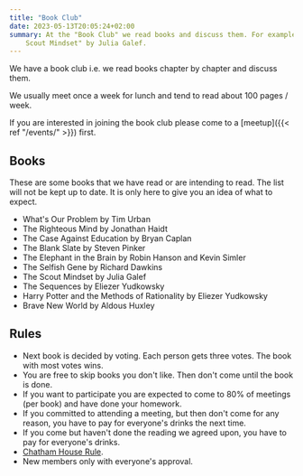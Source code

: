 ```yaml
---
title: "Book Club"
date: 2023-05-13T20:05:24+02:00
summary: At the "Book Club" we read books and discuss them. For example "The
    Scout Mindset" by Julia Galef.
---
```


We have a book club i.e. we read books chapter by chapter and discuss them.

We usually meet once a week for lunch and tend to read about 100 pages / week.

If you are interested in joining the book club please come to a [meetup]({{<
ref "/events/" >}}) first.


## Books

These are some books that we have read or are intending to read. The list will
not be kept up to date. It is only here to give you an idea of what to expect.

* What's Our Problem by Tim Urban
* The Righteous Mind by Jonathan Haidt
* The Case Against Education by Bryan Caplan
* The Blank Slate by Steven Pinker
* The Elephant in the Brain by Robin Hanson and Kevin Simler
* The Selfish Gene by Richard Dawkins
* The Scout Mindset by Julia Galef
* The Sequences by Eliezer Yudkowsky
* Harry Potter and the Methods of Rationality by Eliezer Yudkowsky
* Brave New World by Aldous Huxley


## Rules

* Next book is decided by voting. Each person gets three votes. The book with
  most votes wins.
* You are free to skip books you don't like. Then don't come until the book is
  done.
* If you want to participate you are expected to come to 80% of meetings (per
  book) and have done your homework.
* If you committed to attending a meeting, but then don't come for any reason,
  you have to pay for everyone's drinks the next time.
* If you come but haven't done the reading we agreed upon, you have to pay for
  everyone's drinks.
* [Chatham House
  Rule](https://www.chathamhouse.org/about-us/chatham-house-rule).
* New members only with everyone's approval.
